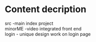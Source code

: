 # Content decription
src -main index project  
minorME -video integrated front end  
login - unique design work on login page


